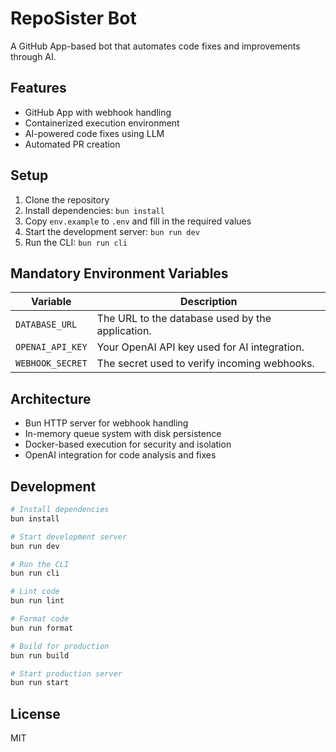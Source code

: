 # RepoSister Bot

A GitHub App-based bot that automates code fixes and improvements through AI.

## Features

- GitHub App with webhook handling
- Containerized execution environment
- AI-powered code fixes using LLM
- Automated PR creation

## Setup

1. Clone the repository
2. Install dependencies: `bun install`
3. Copy `env.example` to `.env` and fill in the required values
4. Start the development server: `bun run dev`
5. Run the CLI: `bun run cli`

## Mandatory Environment Variables

| Variable          | Description                                     |
|-------------------|-------------------------------------------------|
| `DATABASE_URL`    | The URL to the database used by the application.|
| `OPENAI_API_KEY`  | Your OpenAI API key used for AI integration.    |
| `WEBHOOK_SECRET`  | The secret used to verify incoming webhooks.    |

## Architecture

- Bun HTTP server for webhook handling
- In-memory queue system with disk persistence
- Docker-based execution for security and isolation
- OpenAI integration for code analysis and fixes

## Development

```bash
# Install dependencies
bun install

# Start development server
bun run dev

# Run the CLI
bun run cli

# Lint code
bun run lint

# Format code
bun run format

# Build for production
bun run build

# Start production server
bun run start
```

## License

MIT
